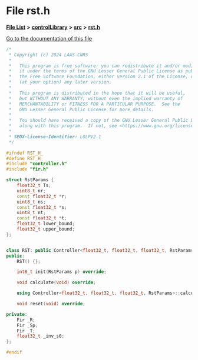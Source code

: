 

# File rst.h

[**File List**](files.md) **>** [**controlLibrary**](dir_78b365e62f248710669e9a6984210a4a.md) **>** [**src**](dir_0c7b11c8d6d0df41220cb8bbf1e252be.md) **>** [**rst.h**](rst_8h.md)

[Go to the documentation of this file](rst_8h.md)


```C++
/*
 * Copyright (c) 2024 LAAS-CNRS
 *
 *   This program is free software: you can redistribute it and/or modify
 *   it under the terms of the GNU Lesser General Public License as published by
 *   the Free Software Foundation, either version 2.1 of the License, or
 *   (at your option) any later version.
 *
 *   This program is distributed in the hope that it will be useful,
 *   but WITHOUT ANY WARRANTY; without even the implied warranty of
 *   MERCHANTABILITY or FITNESS FOR A PARTICULAR PURPOSE.  See the
 *   GNU Lesser General Public License for more details.
 *
 *   You should have received a copy of the GNU Lesser General Public License
 *   along with this program.  If not, see <https://www.gnu.org/licenses/>.
 *
 * SPDX-License-Identifier: LGLPV2.1
 */

#ifndef RST_H_
#define RST_H_
#include "controller.h"
#include "fir.h" 

struct RstParams {
    float32_t Ts;
    uint8_t nr;
    const float32_t *r;
    uint8_t ns;
    const float32_t *s;
    uint8_t nt;
    const float32_t *t;
    float32_t lower_bound;
    float32_t upper_bound;
};


class RST: public Controller<float32_t, float32_t, float32_t, RstParams> {
public:
    RST() {};

    int8_t init(RstParams p) override;

    void calculate(void) override;

    using Controller<float32_t, float32_t, float32_t, RstParams>::calculate;

    void reset(void) override;

private:
    Fir _R;
    Fir _Sp;
    Fir _T;
    float32_t _inv_s0;
};

#endif
```


